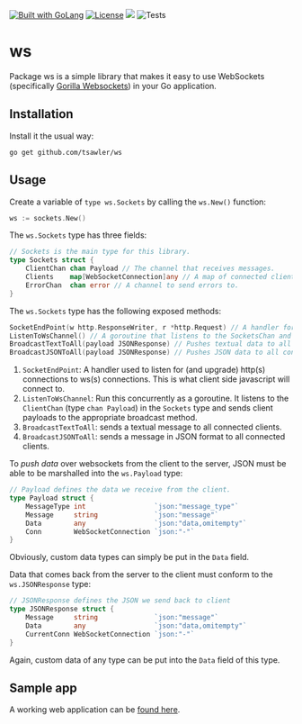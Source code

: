 <a href="https://golang.org"><img src="https://img.shields.io/badge/powered_by-Go-3362c2.svg?style=flat-square" alt="Built with GoLang"></a>
[![License](http://img.shields.io/badge/license-mit-blue.svg?style=flat-square)](https://github.com/tsawler/persist/blob/main/LICENSE.md)
<a href="https://pkg.go.dev/github.com/tsawler/ws"><img src="https://img.shields.io/badge/godoc-reference-%23007d9c.svg"></a>
![Tests](https://github.com/tsawler/ws/actions/workflows/tests.yml/badge.svg)

# ws

Package ws is a simple library that makes it easy to use WebSockets (specifically 
[Gorilla Websockets](https://github.com/gorilla/websocket)) in your Go application.

## Installation
Install it the usual way:

~~~
go get github.com/tsawler/ws
~~~

## Usage
Create a variable of `type ws.Sockets` by calling the `ws.New()` function:

~~~go
ws := sockets.New()
~~~

The `ws.Sockets` type has three fields:

~~~go
// Sockets is the main type for this library.
type Sockets struct {
    ClientChan chan Payload // The channel that receives messages.
    Clients    map[WebSocketConnection]any // A map of connected clients.
    ErrorChan  chan error // A channel to send errors to.
}
~~~

The `ws.Sockets` type has the following exposed methods:

~~~go
SocketEndPoint(w http.ResponseWriter, r *http.Request) // A handler for the websocket endpoint.
ListenToWsChannel() // A goroutine that listens to the SocketsChan and pushes data to broadcast function.
BroadcastTextToAll(payload JSONResponse) // Pushes textual data to all connected clients.
BroadcastJSONToAll(payload JSONResponse) // Pushes JSON data to all connected clients.
~~~

1. `SocketEndPoint`: A handler used to listen for (and upgrade) http(s) connections to ws(s) connections. 
This is what client side javascript will connect to.
2. `ListenToWsChannel`: Run this concurrently as a goroutine. It listens to the `ClientChan` 
(type `chan Payload`) in the `Sockets` type and sends client payloads to the appropriate broadcast method.
3. `BroadcastTextToAll`: sends a textual message to all connected clients.
4. `BroadcastJSONToAll`: sends a message in JSON format to all connected clients.

To *push data* over websockets from the client to the server, JSON must be able to be marshalled into the 
`ws.Payload` type:

~~~go
// Payload defines the data we receive from the client.
type Payload struct {
	MessageType int                 `json:"message_type"`
	Message     string              `json:"message"`
	Data        any                 `json:"data,omitempty"`
	Conn        WebSocketConnection `json:"-"`
}
~~~

Obviously, custom data types can simply be put in the `Data` field.

Data that comes back from the server to the client must conform to the `ws.JSONResponse` type:

~~~go
// JSONResponse defines the JSON we send back to client
type JSONResponse struct {
	Message     string              `json:"message"`
	Data        any                 `json:"data,omitempty"`
	CurrentConn WebSocketConnection `json:"-"`
}
~~~

Again, custom data of any type can be put into the `Data` field of this type.

## Sample app
A working web application can be [found here](https://github.com/tsawler/ws-sample-app).
